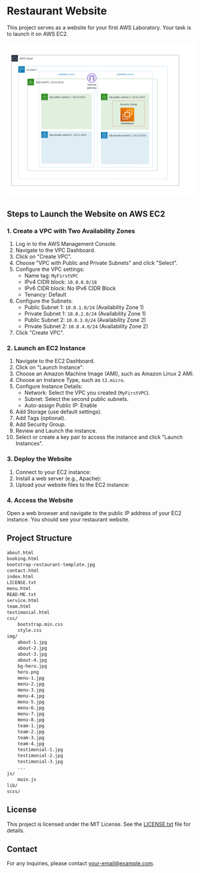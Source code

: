 # Restaurant Website

This project serves as a website for your first AWS Laboratory. Your task is to launch it on AWS EC2.

![Getting Started](image.png)

## Steps to Launch the Website on AWS EC2

### 1. Create a VPC with Two Availability Zones

1. Log in to the AWS Management Console.
2. Navigate to the VPC Dashboard.
3. Click on "Create VPC".
4. Choose "VPC with Public and Private Subnets" and click "Select".
5. Configure the VPC settings:
   - Name tag: `MyFirstVPC`
   - IPv4 CIDR block: `10.0.0.0/18`
   - IPv6 CIDR block: No IPv6 CIDR Block
   - Tenancy: Default
6. Configure the Subnets:
   - Public Subnet 1: `10.0.1.0/24` (Availability Zone 1)
   - Private Subnet 1: `10.0.2.0/24` (Availability Zone 1)
   - Public Subnet 2: `10.0.3.0/24` (Availability Zone 2)
   - Private Subnet 2: `10.0.4.0/24` (Availability Zone 2)
7. Click "Create VPC".

### 2. Launch an EC2 Instance

1. Navigate to the EC2 Dashboard.
2. Click on "Launch Instance".
3. Choose an Amazon Machine Image (AMI), such as Amazon Linux 2 AMI.
4. Choose an Instance Type, such as `t2.micro`.
5. Configure Instance Details:
   - Network: Select the VPC you created (`MyFirstVPC`).
   - Subnet: Select the second public subnets.
   - Auto-assign Public IP: Enable
6. Add Storage (use default settings).
7. Add Tags (optional).
8. Add Security Group.
9. Review and Launch the instance.
10. Select or create a key pair to access the instance and click "Launch Instances".

### 3. Deploy the Website

1. Connect to your EC2 instance:
2. Install a web server (e.g., Apache):
3. Upload your website files to the EC2 instance:

### 4. Access the Website

Open a web browser and navigate to the public IP address of your EC2 instance. You should see your restaurant website.

## Project Structure

```
about.html
booking.html
bootstrap-restaurant-template.jpg
contact.html
index.html
LICENSE.txt
menu.html
READ-ME.txt
service.html
team.html
testimonial.html
css/
    bootstrap.min.css
    style.css
img/
    about-1.jpg
    about-2.jpg
    about-3.jpg
    about-4.jpg
    bg-hero.jpg
    hero.png
    menu-1.jpg
    menu-2.jpg
    menu-3.jpg
    menu-4.jpg
    menu-5.jpg
    menu-6.jpg
    menu-7.jpg
    menu-8.jpg
    team-1.jpg
    team-2.jpg
    team-3.jpg
    team-4.jpg
    testimonial-1.jpg
    testimonial-2.jpg
    testimonial-3.jpg
    ...
js/
    main.js
lib/
scss/
```

## License

This project is licensed under the MIT License. See the [LICENSE.txt](LICENSE.txt) file for details.

## Contact

For any inquiries, please contact [your-email@example.com](mailto:your-email@example.com).